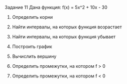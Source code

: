 Задание 11
Дана функция: f(x) = 5x^2 + 10x - 30

1. Определить корни

2. Найти интервалы, на которых функция возрастает

3. Найти интервалы, на которых функция убывает

4. Построить график

5. Вычислить вершину

6. Определить промежутки, на котором f > 0

7. Определить промежутки, на котором f < 0
